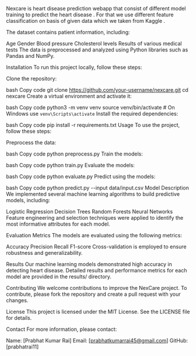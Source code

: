 Nexcare is heart disease prediction webapp that consist of different model training to predict the heart disease . For that we use different feature classification on basis of given data which we taken from Kaggle .

The dataset contains patient information, including:

Age
Gender
Blood pressure
Cholesterol levels
Results of various medical tests
The data is preprocessed and analyzed using Python libraries such as Pandas and NumPy.

Installation
To run this project locally, follow these steps:

Clone the repository:

bash
Copy code
git clone https://github.com/your-username/nexcare.git
cd nexcare
Create a virtual environment and activate it:

bash
Copy code
python3 -m venv venv
source venv/bin/activate   # On Windows use `venv\Scripts\activate`
Install the required dependencies:

bash
Copy code
pip install -r requirements.txt
Usage
To use the project, follow these steps:

Preprocess the data:

bash
Copy code
python preprocess.py
Train the models:

bash
Copy code
python train.py
Evaluate the models:

bash
Copy code
python evaluate.py
Predict using the models:

bash
Copy code
python predict.py --input data/input.csv
Model Description
We implemented several machine learning algorithms to build predictive models, including:

Logistic Regression
Decision Trees
Random Forests
Neural Networks
Feature engineering and selection techniques were applied to identify the most informative attributes for each model.

Evaluation Metrics
The models are evaluated using the following metrics:

Accuracy
Precision
Recall
F1-score
Cross-validation is employed to ensure robustness and generalizability.

Results
Our machine learning models demonstrated high accuracy in detecting heart disease. Detailed results and performance metrics for each model are provided in the results/ directory.

Contributing
We welcome contributions to improve the NexCare project. To contribute, please fork the repository and create a pull request with your changes.

License
This project is licensed under the MIT License. See the LICENSE file for details.

Contact
For more information, please contact:

Name: [Prabhat Kumar Rai]
Email: [prabhatkumarrai45@gmail.com]
GitHub: [prabhatrai11]

